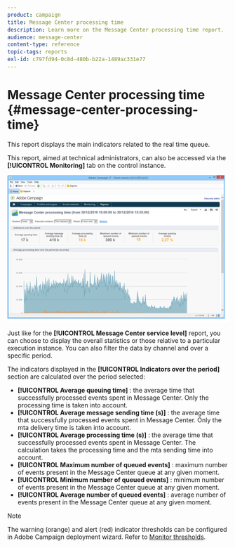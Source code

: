 ```yaml
---
product: campaign
title: Message Center processing time
description: Learn more on the Message Center processing time report.
audience: message-center
content-type: reference
topic-tags: reports
exl-id: c797fd94-0c8d-480b-b22a-1489ac331e77
---
```

# Message Center processing time {#message-center-processing-time}

This report displays the main indicators related to the real time queue.

This report, aimed at technical administrators, can also be accessed via the **[!UICONTROL Monitoring]** tab on the control instance.

![](assets/mc_reports_2.png)

Just like for the **[!UICONTROL Message Center service level]** report, you can choose to display the overall statistics or those relative to a particular execution instance. You can also filter the data by channel and over a specific period.

The indicators displayed in the **[!UICONTROL Indicators over the period]** section are calculated over the period selected:

* **[!UICONTROL Average queuing time]** : the average time that successfully processed events spent in Message Center. Only the processing time is taken into account.
* **[!UICONTROL Average message sending time (s)]** : the average time that successfully processed events spent in Message Center. Only the mta delivery time is taken into account.
* **[!UICONTROL Average processing time (s)]** : the average time that successfully processed events spent in Message Center. The calculation takes the processing time and the mta sending time into account.
* **[!UICONTROL Maximum number of queued events]** : maximum number of events present in the Message Center queue at any given moment.
* **[!UICONTROL Minimum number of queued events]** : minimum number of events present in the Message Center queue at any given moment.
* **[!UICONTROL Average number of queued events]** : average number of events present in the Message Center queue at any given moment.

>[!NOTE]
>
>The warning (orange) and alert (red) indicator thresholds can be configured in Adobe Campaign deployment wizard. Refer to [Monitor thresholds](../../message-center/using/additional-configurations.md#monitoring-thresholds).
